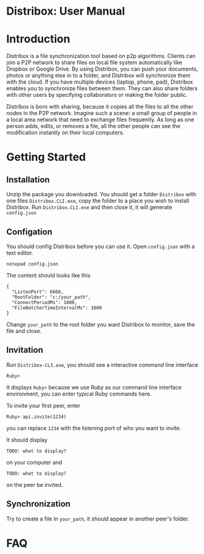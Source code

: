 # Distribox: User Manual

# Introduction 

Distribox is a file synchronization tool based on p2p
algorithms. Clients can join a P2P network to share files on local
file system automatically like Dropbox or Google Drive. By using
Distribox, you can push your documents, photos or anything else in to
a folder, and Distribox will synchronize them with the cloud. If you
have multiple devices (laptop, phone, pad), Distribox enables you to
synchronize files between them. They can also share folders with other
users by specifying collaborators or making the folder public.

Distribox is born with sharing, because it copies all the files to all
the other nodes in the P2P network. Imagine such a scene: a small
group of people in a local area network that need to exchange files
frequently. As long as one person adds, edits, or removes a file, all
the other people can see the modification instantly on their local
computers.

# Getting Started

## Installation

Unzip the package you downloaded. You should get a folder `Distribox`
with one files `Distribox.CLI.exe`, copy the folder to a place you
wish to install Distribox. Run `Distribox.CLI.exe` and then close it,
it will generate `config.json`

## Configation

You should config Distribox before you can use it. Open `config.json`
with a text editor.

    notepad config.json

The content should looks like this

    {
      "ListenPort": 6666,
      "RootFolder": "c:/your_path",
      "ConnectPeriodMs": 1000,
      "FileWatcherTimeIntervalMs": 1000
    }

Change `your_path` to the root folder you want Distribox to monitor,
save the file and close. 

## Invitation

Run `Distribox-CLI.exe`, you should see a interactive command line
interface

    Ruby>
    
It displays `Ruby>` because we use Ruby as our command line interface
environment, you can enter typical Ruby commands here.

To invite your first peer, enter 

    Ruby> api.invite(1234)
    
you can replace `1234` with the listening port of who you want to
invite.

It should display

    TODO: what to display?
    
on your computer and
    
    TODO: what to display?
    
on the peer be invited.

## Synchronization

Try to create a file in `your_path`, it should appear in another
peer's folder.

# FAQ
